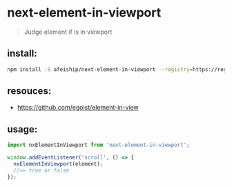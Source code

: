 # next-element-in-viewport
> Judge element if is in viewport

## install:
```bash
npm install -S afeiship/next-element-in-viewport --registry=https://registry.npm.taobao.org
```

## resouces:
+ https://github.com/egoist/element-in-view

## usage:
```js
import nxElementInViewport from 'next-element-in-viewport';

window.addEventListener('scroll', () => {
  nxElementInViewport(element);
  //=> true or false
});
```
